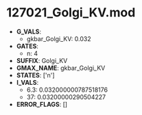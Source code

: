 # 127021_Golgi_KV.mod

- **G_VALS**:
  - gkbar_Golgi_KV: 0.032
- **GATES**:
  - n: 4
- **SUFFIX**: Golgi_KV
- **GMAX_NAME**: gkbar_Golgi_KV
- **STATES**: ['n']
- **I_VALS**:
  - 6.3: 0.032000000787518176
  - 37: 0.03200000290504227
- **ERROR_FLAGS**: []

